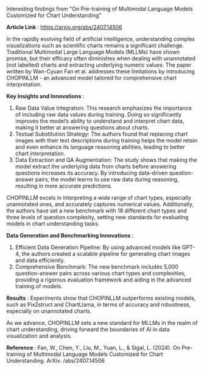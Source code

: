 
Interesting findings from "On Pre-training of Multimodal Language Models Customized for Chart Understanding"

**Article Link** : https://arxiv.org/abs/2407.14506

In the rapidly evolving field of artificial intelligence, understanding complex visualizations such as scientific charts remains a significant challenge. Traditional Multimodal Large Language Models (MLLMs) have shown promise, but their efficacy often diminishes when dealing with unannotated (not labelled) charts and extracting underlying numeric values. The paper written by Wan-Cyuan Fan et al. addresses these limitations by introducing CHOPINLLM - an advanced model tailored for comprehensive chart interpretation.

**Key Insights and Innovations** :

1) Raw Data Value Integration: This research emphasizes the importance of including raw data values during training. Doing so significantly improves the model’s ability to understand and interpret chart data, making it better at answering questions about charts.
2) Textual Substitution Strategy: The authors found that replacing chart images with their text descriptions during training helps the model retain and even enhance its language reasoning abilities, leading to better chart interpretation.
3) Data Extraction and QA Augmentation: The study shows that making the model extract the underlying data from charts before answering questions increases its accuracy. By introducing data-driven question-answer pairs, the model learns to use raw data during reasoning, resulting in more accurate predictions.

CHOPINLLM excels in interpreting a wide range of chart types, especially unannotated ones, and accurately captures numerical values. Additionally, the authors have set a new benchmark with 18 different chart types and three levels of question complexity, setting new standards for evaluating models in chart understanding tasks.

**Data Generation and Benchmarking Innovations** :

1) Efficient Data Generation Pipeline: By using advanced models like GPT-4, the authors created a scalable pipeline for generating chart images and data efficiently.
2) Comprehensive Benchmark: The new benchmark includes 5,000 question-answer pairs across various chart types and complexities, providing a rigorous evaluation framework and aiding in the advanced training of models.

**Results** : Experiments show that CHOPINLLM outperforms existing models, such as Pix2struct and ChartLlama, in terms of accuracy and robustness, especially on unannotated charts.

As we advance, CHOPINLLM sets a new standard for MLLMs in the realm of chart understanding, driving forward the boundaries of AI in data visualization and analysis.

**Reference** : Fan, W., Chen, Y., Liu, M., Yuan, L., & Sigal, L. (2024). On Pre-training of Multimodal Language Models Customized for Chart Understanding. ArXiv. /abs/2407.14506
